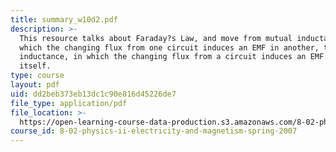 ```yaml
---
title: summary_w10d2.pdf
description: >-
  This resource talks about Faraday?s Law, and move from mutual inductance, in
  which the changing flux from one circuit induces an EMF in another, to self
  inductance, in which the changing flux from a circuit induces an EMF in
  itself.
type: course
layout: pdf
uid: dd2beb373eb13dc1c90e816d45226de7
file_type: application/pdf
file_location: >-
  https://open-learning-course-data-production.s3.amazonaws.com/8-02-physics-ii-electricity-and-magnetism-spring-2007/dd2beb373eb13dc1c90e816d45226de7_summary_w10d2.pdf
course_id: 8-02-physics-ii-electricity-and-magnetism-spring-2007
---
```

